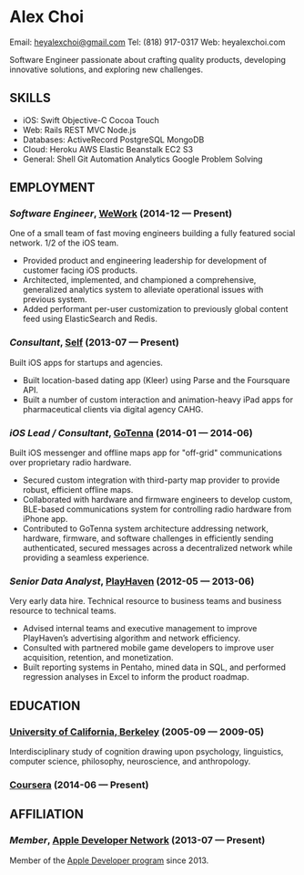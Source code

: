 Alex Choi
============
Email: heyalexchoi@gmail.com
Tel: (818) 917-0317
Web: heyalexchoi.com

Software Engineer passionate about crafting quality products, developing innovative solutions, and exploring new challenges.

## SKILLS

  - iOS: Swift Objective-C Cocoa Touch 
  - Web: Rails REST MVC Node.js 
  - Databases: ActiveRecord PostgreSQL MongoDB 
  - Cloud: Heroku AWS Elastic Beanstalk EC2 S3 
  - General: Shell Git Automation Analytics Google Problem Solving 

## EMPLOYMENT

### *Software Engineer*, [WeWork](https://www.wework.com/) (2014-12 — Present)

One of a small team of fast moving engineers building a fully featured social network. 1/2 of the iOS team.
  - Provided product and engineering leadership for development of customer facing iOS products.
  - Architected, implemented, and championed a comprehensive, generalized analytics system to alleviate operational issues with previous system.
  - Added performant per-user customization to previously global content feed using ElasticSearch and Redis.

### *Consultant*, [Self](https://www.linkedin.com/in/heyalexchoi) (2013-07 — Present)

Built iOS apps for startups and agencies.
  - Built location-based dating app (Kleer) using Parse and the Foursquare API.
  - Built a number of custom interaction and animation-heavy iPad apps for pharmaceutical clients via digital agency CAHG.

### *iOS Lead / Consultant*, [GoTenna](http://www.gotenna.com/) (2014-01 — 2014-06)

Built iOS messenger and offline maps app for "off-grid" communications over proprietary radio hardware.
  - Secured custom integration with third-party map provider to provide robust, efficient offline maps.
  - Collaborated with hardware and firmware engineers to develop custom, BLE-based communications system for controlling radio hardware from iPhone app.
  - Contributed to GoTenna system architecture addressing network, hardware, firmware, and software challenges in efficiently sending authenticated, secured messages across a decentralized network while providing a seamless experience.

### *Senior Data Analyst*, [PlayHaven](http://www.playhaven.com/) (2012-05 — 2013-06)

Very early data hire. Technical resource to business teams and business resource to technical teams.
  - Advised internal teams and executive management to improve PlayHaven’s advertising algorithm and network efficiency.
  - Consulted with partnered mobile game developers to improve user acquisition, retention, and monetization.
  - Built reporting systems in Pentaho, mined data in SQL, and performed regression analyses in Excel to inform the product roadmap.




## EDUCATION

### [University of California, Berkeley](http://cogsci.berkeley.edu//) (2005-09 — 2009-05)

Interdisciplinary study of cognition drawing upon psychology, linguistics, computer science, philosophy, neuroscience, and anthropology.


### [Coursera](https://github.com/heyalexchoi/algorithms) (2014-06 — Present)




## AFFILIATION

### *Member*, [Apple Developer Network](https://developer.apple.com/) (2013-07 — Present)

Member of the [Apple Developer program](https://developer.apple.com/) since 2013.









